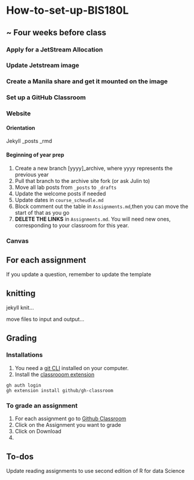 # How-to-set-up-BIS180L

## ~ Four weeks before class

### Apply for a JetStream Allocation

### Update Jetstream image

### Create a Manila share and get it mounted on the image

### Set up a GitHub Classroom

### Website

#### Orientation
Jekyll
_posts
_rmd


#### Beginning of year prep
1. Create a new branch [yyyy]_archive, where yyyy represents the previous year
2. Pull that branch to the archive site fork (or ask Julin to)
3. Move all lab posts from `_posts` to `_drafts`
4. Update the welcome posts if needed
5. Update dates in `course_scheudle.md`
6. Block comment out the table in `Assignments.md`,then you can move the start of that as you go
7. __DELETE THE LINKS__ in `Assignments.md`.  You will need new ones, corresponding to your classroom for this year.

### Canvas

## For each assignment

If you update a question, remember to update the template

## knitting

jekyll knit...

move files to input and output...

## Grading

### Installations

1. You need a [git CLI](https://github.com/cli/cli#installation) installed on your computer.
2. Install the [classrooom extension](https://docs.github.com/en/education/manage-coursework-with-github-classroom/teach-with-github-classroom/using-github-classroom-with-github-cli#using-the-github-classroom-extension-with-github-cli)
```
gh auth login
gh extension install github/gh-classroom
```

### To grade an assignment
1. For each assignment go to [Github Classroom](https://classroom.github.com/classrooms)
2. Click on the Assignment you want to grade
3. Click on Download
4. 


## To-dos

Update reading assignments to use second edition of R for data Science

